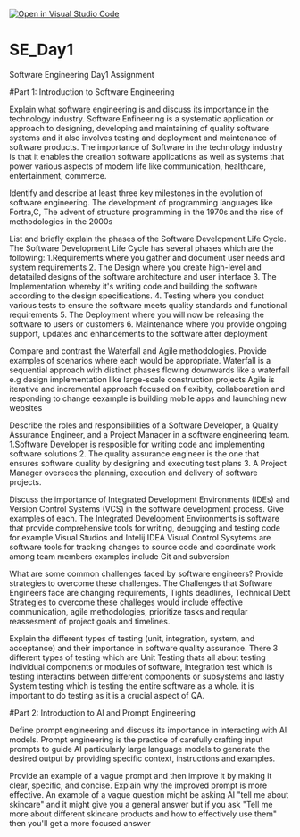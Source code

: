[![Open in Visual Studio Code](https://classroom.github.com/assets/open-in-vscode-2e0aaae1b6195c2367325f4f02e2d04e9abb55f0b24a779b69b11b9e10269abc.svg)](https://classroom.github.com/online_ide?assignment_repo_id=18375142&assignment_repo_type=AssignmentRepo)
# SE_Day1
Software Engineering Day1 Assignment

#Part 1: Introduction to Software Engineering

Explain what software engineering is and discuss its importance in the technology industry.
Software Enfineering is a systematic application or approach to designing, developing and maintaining of quality software systems and it also involves testing and deployment and maintenance of software products. 
The importance of Software in the technology industry is that it enables the creation software applications as well as systems that power various aspects pf modern life like communication, healthcare, entertainment, commerce. 


Identify and describe at least three key milestones in the evolution of software engineering.
The development of programming languages like Fortra,C, The advent of structure programming in the 1970s and the rise of methodologies in the 2000s


List and briefly explain the phases of the Software Development Life Cycle.
The Software Development Life Cycle has several phases which are the following:
1.Requirements where you gather and document user needs and system requirements 
2. The Design where you create high-level and detatailed designs of the software architecture and user interface
3. The Implementation whereby it's writing code and building the software according to the design specifications.
4. Testing where you conduct various tests to ensure the software meets quality standards and functional requirements 
5. The Deployment where you will now be releasing the software to users or customers 
6. Maintenance where you provide ongoing support, updates and enhancements to the software after deployment


Compare and contrast the Waterfall and Agile methodologies. Provide examples of scenarios where each would be appropriate.
Waterfall is a sequential approach with distinct phases flowing downwards like a waterfall e.g design implementation like large-scale construction projects
Agile is iterative and incremental approach focused on flexibity, collaboaration and responding to change eexample is building mobile apps and launching new websites


Describe the roles and responsibilities of a Software Developer, a Quality Assurance Engineer, and a Project Manager in a software engineering team.
1.Software Developer is resposible for writing code and implementing software solutions
2. The quality assurance engineer is the one that ensures software quality by designing and executing test plans
3. A Project Manager oversees the planning, execution and delivery of software projects. 


Discuss the importance of Integrated Development Environments (IDEs) and Version Control Systems (VCS) in the software development process. Give examples of each.
The Integrated Development Environments is software that provide comprehensive tools for writing, debugging and testing code for example Visual Studios and Intelij IDEA
Visual Control Sysytems are software tools for tracking changes to source code and coordinate work among team members examples include Git and subversion


What are some common challenges faced by software engineers? Provide strategies to overcome these challenges.
The Challenges that Software Engineers face are changing requirements, Tights deadlines, Technical Debt Strategies to overcome these challeges would include effective communication, agile methodologies, prioritize tasks and reqular reassesment of project goals and timelines.


Explain the different types of testing (unit, integration, system, and acceptance) and their importance in software quality assurance.
There 3 different types of testing which are Unit Testing thats all about testing individual components or modules of software, Integration test which is testing interactins between different components or subsystems and lastly System testing which is testing the entire software as a whole.
it is important to do testing as it is a crucial aspect of QA.

#Part 2: Introduction to AI and Prompt Engineering


Define prompt engineering and discuss its importance in interacting with AI models.
Prompt engineering is the practice of carefully crafting input prompts to guide AI particularly large language models to generate the desired output by providing specific context, instructions and examples.


Provide an example of a vague prompt and then improve it by making it clear, specific, and concise. Explain why the improved prompt is more effective.
An example of a vague question might be asking AI "tell me about skincare" and it might give you a general answer but if you ask "Tell me more about different skincare products and how to effectively use them" then you'll get a more focused answer

